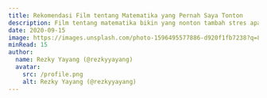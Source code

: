 ```yaml
---
title: Rekomendasi Film tentang Matematika yang Pernah Saya Tonton
description: Film tentang matematika bikin yang nonton tambah stres apa nggak, ya? Rekomendasi kegiatan di kala luang Anda adalah menonton film. Selain berguna untuk mengisi waktu luang, menonton film dapat memberikan wawasan baru sampai melatih kemampuan bahasa Inggris kita.
date: 2020-09-15
image: https://images.unsplash.com/photo-1596495577886-d920f1fb7238?q=80&w=2074&auto=format&fit=crop&ixlib=rb-4.1.0&ixid=M3wxMjA3fDB8MHxwaG90by1wYWdlfHx8fGVufDB8fHx8fA%3D%3D
minRead: 15
author:
  name: Rezky Yayang (@rezkyyayang)
  avatar:
    src: /profile.png
    alt: Rezky Yayang (@rezkyyayang)
---
```


